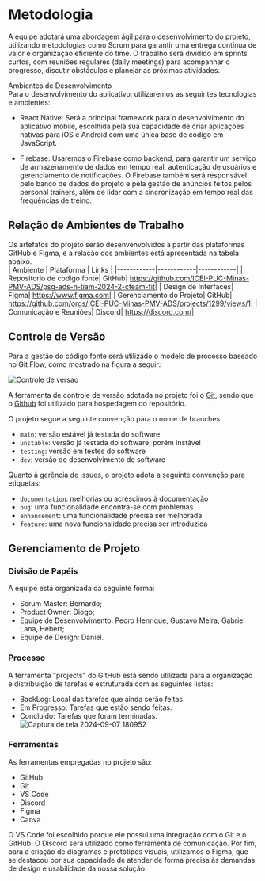 
# Metodologia

A equipe adotará uma abordagem ágil para o desenvolvimento do projeto, utilizando metodologias como Scrum para garantir uma entrega contínua de valor e organização eficiente do time. O trabalho será dividido em sprints curtos, com reuniões regulares (daily meetings) para acompanhar o progresso, discutir obstáculos e planejar as próximas atividades.

Ambientes de Desenvolvimento<br>
Para o desenvolvimento do aplicativo, utilizaremos as seguintes tecnologias e ambientes:

- React Native: Será a principal framework para o desenvolvimento do aplicativo mobile, escolhida pela sua capacidade de criar aplicações nativas para iOS e Android com uma única base de código em JavaScript.

- Firebase: Usaremos o Firebase como backend, para garantir um serviço de armazenamento de dados em tempo real, autenticação de usuários e gerenciamento de notificações. O Firebase também será responsável pelo banco de dados do projeto e pela gestão de anúncios feitos pelos personal trainers, além de lidar com a sincronização em tempo real das frequências de treino.

## Relação de Ambientes de Trabalho

Os artefatos do projeto serão desenvenvolvidos a partir das plataformas GitHub e Figma, e a relação dos ambientes está apresentada na tabela abaixo.<br>
| Ambiente   | Plataforma   | Links   |
|------------|------------|------------|
| Repositorio de codigo fonte| GitHub| https://github.com/ICEI-PUC-Minas-PMV-ADS/psg-ads-n-tiam-2024-2-cteam-fit|
| Design de Interfaces| Figma| https://www.figma.com|
| Gerenciamento do Projeto| GitHub| https://github.com/orgs/ICEI-PUC-Minas-PMV-ADS/projects/1299/views/1|
| Comunicação e Reuniões| Discord| https://discord.com/|

## Controle de Versão
Para a gestão do código fonte será utilizado o modelo de processo baseado no Git Flow, como mostrado na figura a seguir:

![Controle de versao](https://github.com/user-attachments/assets/c92ae5c4-c60c-4c7d-bd37-4a16d55d1120)


A ferramenta de controle de versão adotada no projeto foi o
[Git](https://git-scm.com/), sendo que o [Github](https://github.com)
foi utilizado para hospedagem do repositório.

O projeto segue a seguinte convenção para o nome de branches:

- `main`: versão estável já testada do software
- `unstable`: versão já testada do software, porém instável
- `testing`: versão em testes do software
- `dev`: versão de desenvolvimento do software

Quanto à gerência de issues, o projeto adota a seguinte convenção para
etiquetas:

- `documentation`: melhorias ou acréscimos à documentação
- `bug`: uma funcionalidade encontra-se com problemas
- `enhancement`: uma funcionalidade precisa ser melhorada
- `feature`: uma nova funcionalidade precisa ser introduzida

## Gerenciamento de Projeto

### Divisão de Papéis

A equipe está organizada da seguinte forma:

- Scrum Master: Bernardo;
- Product Owner: Diogo;
- Equipe de Desenvolvimento: Pedro Henrique, Gustavo Meira, Gabriel Lana, Hebert;
- Equipe de Design: Daniel.

### Processo

A ferramenta "projects" do GitHub está sendo utilizada para a organização e distribuição de tarefas e estruturada com as seguintes listas:
 - BackLog: Local das tarefas que ainda serão feitas.
 - Em Progresso: Tarefas que estão sendo feitas.
 - Concluido: Tarefas que foram terminadas.
![Captura de tela 2024-09-07 180952](https://github.com/user-attachments/assets/af29a19d-b0dd-490b-911b-503571c6993e)


### Ferramentas

As ferramentas empregadas no projeto são:

- GitHub
- Git
- VS Code
- Discord
- Figma
- Canva<br>

O VS Code foi escolhido porque ele possui uma integração com o Git e o GitHub. O Discord será utilizado como ferramenta de comunicação. Por fim, para a criação de diagramas e protótipos visuais, utilizamos o Figma, que se destacou por sua capacidade de atender de forma precisa às demandas de design e usabilidade da nossa solução.
